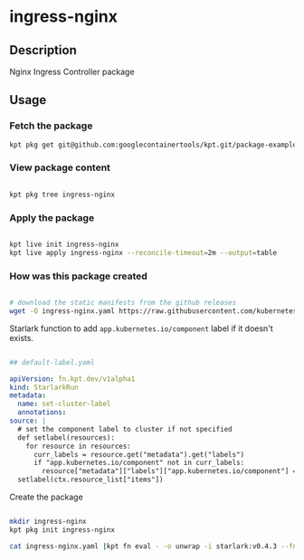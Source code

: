 # ingress-nginx

## Description

Nginx Ingress Controller package

## Usage

### Fetch the package

```sh
kpt pkg get git@github.com:googlecontainertools/kpt.git/package-examples/ingress-nginx ingress-nginx
```

### View package content

```sh

kpt pkg tree ingress-nginx

```

### Apply the package

```sh

kpt live init ingress-nginx
kpt live apply ingress-nginx --reconcile-timeout=2m --output=table

```

### How was this package created

```sh

# download the static manifests from the github releases
wget -O ingress-nginx.yaml https://raw.githubusercontent.com/kubernetes/ingress-nginx/controller-v1.3.0/deploy/static/provider/cloud/deploy.yaml

```

Starlark function to add `app.kubernetes.io/component` label if it doesn't exists.

```yaml

## default-label.yaml

apiVersion: fn.kpt.dev/v1alpha1
kind: StarlarkRun
metadata:
  name: set-cluster-label
  annotations:
source: |
  # set the component label to cluster if not specified
  def setlabel(resources):
    for resource in resources:
      curr_labels = resource.get("metadata").get("labels")
      if "app.kubernetes.io/component" not in curr_labels:
        resource["metadata"]["labels"]["app.kubernetes.io/component"] = ""
  setlabel(ctx.resource_list["items"])
```

Create the package

```sh

mkdir ingress-nginx
kpt pkg init ingress-nginx

cat ingress-nginx.yaml |kpt fn eval - -o unwrap -i starlark:v0.4.3 --fn-config default-label.yaml| kubectl-slice  --template '{{ index "app.kubernetes.io/component" .metadata.labels }}/{{.kind | lower}}-{{.metadata.name|dottodash}}.yaml' -o ingress-nginx --dry-run

```
